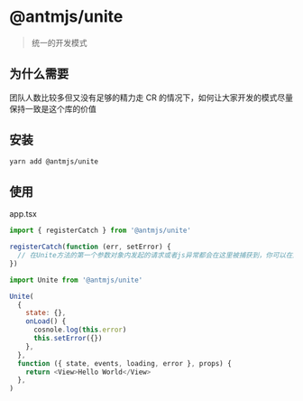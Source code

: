 # @antmjs/unite

> 统一的开发模式

## 为什么需要

团队人数比较多但又没有足够的精力走 CR 的情况下，如何让大家开发的模式尽量保持一致是这个库的价值

## 安装

```bash
yarn add @antmjs/unite
```

## 使用

app.tsx

```js
import { registerCatch } from '@antmjs/unite'

registerCatch(function (err, setError) {
  // 在Unite方法的第一个参数对象内发起的请求或者js异常都会在这里被捕获到，你可以在这里处理好异常根据实际情况toast或者setError
})
```

```js
import Unite from '@antmjs/unite'

Unite(
  {
    state: {},
    onLoad() {
      cosnole.log(this.error)
      this.setError({})
    },
  },
  function ({ state, events, loading, error }, props) {
    return <View>Hello World</View>
  },
)
```
